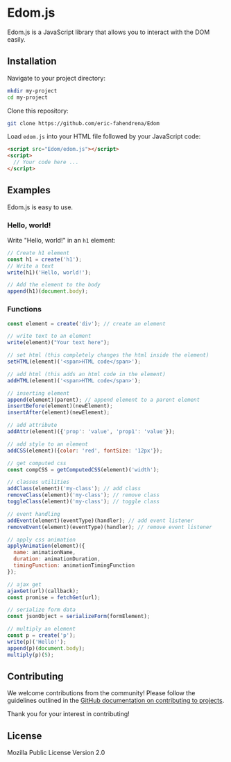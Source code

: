 # Edom.js

Edom.js is a JavaScript library that allows you to interact with the DOM easily.

## Installation

Navigate to your project directory:
```bash
mkdir my-project
cd my-project
```

Clone this repository:
```bash
git clone https://github.com/eric-fahendrena/Edom
```

Load `edom.js` into your HTML file followed by your JavaScript code:
```html
<script src="Edom/edom.js"></script>
<script>
  // Your code here ...
</script>
```

## Examples

Edom.js is easy to use.

### Hello, world!

Write "Hello, world!" in an `h1` element:
```js
// Create h1 element
const h1 = create('h1');
// Write a text
write(h1)('Hello, world!');

// Add the element to the body
append(h1)(document.body);
```

### Functions

```js
const element = create('div'); // create an element

// write text to an element
write(element)("Your text here");

// set html (this completely changes the html inside the element)
setHTML(element)('<span>HTML code</span>');

// add html (this adds an html code in the element)
addHTML(element)('<span>HTML code</span>');

// inserting element
append(element)(parent); // append element to a parent element
insertBefore(element)(newElement);
insertAfter(element)(newElement);

// add attribute
addAttr(element)({'prop': 'value', 'prop1': 'value'});

// add style to an element
addCSS(element)({color: 'red', fontSize: '12px'});

// get computed css
const compCSS = getComputedCSS(element)('width');

// classes utilities
addClass(element)('my-class'); // add class
removeClass(element)('my-class'); // remove class
toggleClass(element)('my-class'); // toggle class

// event handling
addEvent(element)(eventType)(handler); // add event listener
removeEvent(element)(eventType)(handler); // remove event listener

// apply css animation
applyAnimation(element)({
  name: animationName,
  duration: animationDuration,
  timingFunction: animationTimingFunction
});

// ajax get
ajaxGet(url)(callback);
const promise = fetchGet(url);

// serialize form data
const jsonObject = serializeForm(formElement);

// multiply an element
const p = create('p');
write(p)('Hello!');
append(p)(document.body);
multiply(p)(5);
```

## Contributing

We welcome contributions from the community! Please follow the guidelines outlined in the [GitHub documentation on contributing to projects](https://docs.github.com/en/github/collaborating-with-issues-and-pull-requests/working-with-forks).

Thank you for your interest in contributing!

## License

Mozilla Public License Version 2.0
